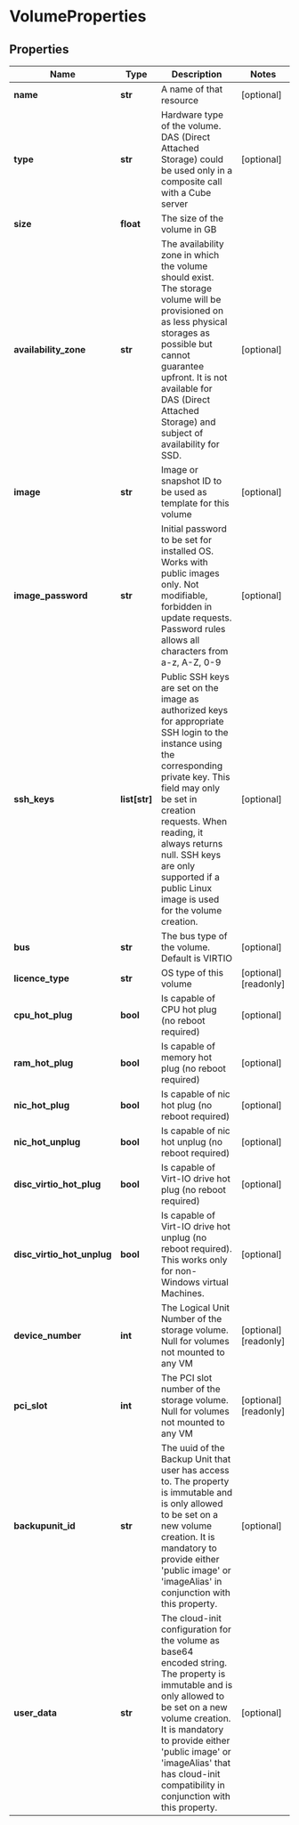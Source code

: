 # VolumeProperties

## Properties
| Name | Type | Description | Notes |
| ------------ | ------------- | ------------- | ------------- |
| **name** | **str** | A name of that resource | [optional]  |
| **type** | **str** | Hardware type of the volume. DAS (Direct Attached Storage) could be used only in a composite call with a Cube server | [optional]  |
| **size** | **float** | The size of the volume in GB |  |
| **availability_zone** | **str** | The availability zone in which the volume should exist. The storage volume will be provisioned on as less physical storages as possible but cannot guarantee upfront. It is not available for DAS (Direct Attached Storage) and subject of availability for SSD. | [optional]  |
| **image** | **str** | Image or snapshot ID to be used as template for this volume | [optional]  |
| **image_password** | **str** | Initial password to be set for installed OS. Works with public images only. Not modifiable, forbidden in update requests. Password rules allows all characters from a-z, A-Z, 0-9 | [optional]  |
| **ssh_keys** | **list[str]** | Public SSH keys are set on the image as authorized keys for appropriate SSH login to the instance using the corresponding private key. This field may only be set in creation requests. When reading, it always returns null. SSH keys are only supported if a public Linux image is used for the volume creation. | [optional]  |
| **bus** | **str** | The bus type of the volume. Default is VIRTIO | [optional]  |
| **licence_type** | **str** | OS type of this volume | [optional] [readonly]  |
| **cpu_hot_plug** | **bool** | Is capable of CPU hot plug (no reboot required) | [optional]  |
| **ram_hot_plug** | **bool** | Is capable of memory hot plug (no reboot required) | [optional]  |
| **nic_hot_plug** | **bool** | Is capable of nic hot plug (no reboot required) | [optional]  |
| **nic_hot_unplug** | **bool** | Is capable of nic hot unplug (no reboot required) | [optional]  |
| **disc_virtio_hot_plug** | **bool** | Is capable of Virt-IO drive hot plug (no reboot required) | [optional]  |
| **disc_virtio_hot_unplug** | **bool** | Is capable of Virt-IO drive hot unplug (no reboot required). This works only for non-Windows virtual Machines. | [optional]  |
| **device_number** | **int** | The Logical Unit Number of the storage volume. Null for volumes not mounted to any VM | [optional] [readonly]  |
| **pci_slot** | **int** | The PCI slot number of the storage volume. Null for volumes not mounted to any VM | [optional] [readonly]  |
| **backupunit_id** | **str** | The uuid of the Backup Unit that user has access to. The property is immutable and is only allowed to be set on a new volume creation. It is mandatory to provide either &#39;public image&#39; or &#39;imageAlias&#39; in conjunction with this property. | [optional]  |
| **user_data** | **str** | The cloud-init configuration for the volume as base64 encoded string. The property is immutable and is only allowed to be set on a new volume creation. It is mandatory to provide either &#39;public image&#39; or &#39;imageAlias&#39; that has cloud-init compatibility in conjunction with this property. | [optional]  |


